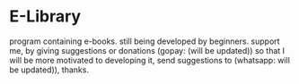 # E-Library
program containing e-books. still being developed by beginners. support me, by giving suggestions or donations (gopay: (will be updated)) so that I will be more motivated to developing it, send suggestions to (whatsapp: will be updated)), thanks.
